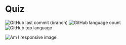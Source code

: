 # Quiz

![GitHub last commit (branch)](https://img.shields.io/github/last-commit/Novak030/Second-Project/main) ![GitHub language count](https://img.shields.io/github/languages/count/Novak030/Second-Project) ![GitHub top language](https://img.shields.io/github/languages/top/Novak030/Second-Project)

![Am I responsive image](https://novak030.github.io/Second-Project/documentation/responsive.png)

